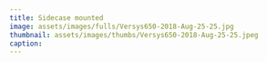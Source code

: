 ```yaml
---
title: Sidecase mounted
image: assets/images/fulls/Versys650-2018-Aug-25-25.jpg
thumbnail: assets/images/thumbs/Versys650-2018-Aug-25-25.jpeg
caption:
---
```

